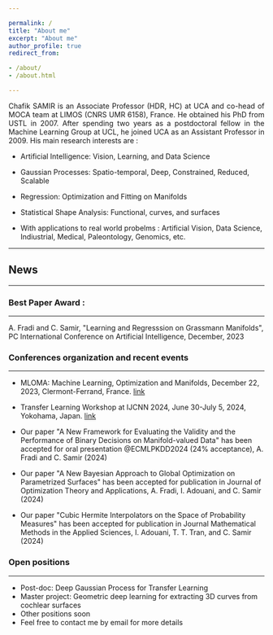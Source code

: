 ```yaml
---

permalink: /
title: "About me"
excerpt: "About me"
author_profile: true
redirect_from: 

- /about/
- /about.html

---
```

<p align="justify">
Chafik SAMIR is an Associate Professor (HDR, HC) at UCA and co-head of MOCA team at  LIMOS (CNRS UMR 6158), France. He obtained his PhD from USTL in 2007. After spending two years as a postdoctoral fellow in the Machine Learning Group at UCL, he joined UCA as an Assistant Professor in 2009. His main research interests are : </p>
  
- Artificial Intelligence: Vision, Learning, and  Data Science
- Gaussian Processes: Spatio-temporal, Deep, Constrained, Reduced, Scalable
- Regression: Optimization and Fitting on Manifolds
- Statistical Shape Analysis: Functional, curves, and surfaces

- With applications to real world probelms : Artificial Vision, Data Science, Indiustrial, Medical, Paleontology, Genomics,   etc.
  
-------------------
## News 
-------------------

### Best Paper Award :
---------------------
A. Fradi and C. Samir, "Learning and Regresssion on Grassmann Manifolds", 
PC International Conference on Artificial Intelligence, December, 2023

### Conferences organization and recent events
-------------------
- MLOMA: Machine Learning, Optimization and Manifolds, December 22, 2023, Clermont-Ferrand, France. 
[link](https://mloma.sciencesconf.org/)

- Transfer Learning Workshop at IJCNN 2024, June 30-July 5, 2024, Yokohama, Japan.
[link](https://2024.ieeewcci.org/workshops)

- Our paper "A New Framework for Evaluating the Validity and the Performance of Binary Decisions on Manifold-valued Data"
has been accepted for oral presentation  @ECMLPKDD2024 (24% acceptance), A. Fradi and C. Samir (2024)

- Our paper "A New Bayesian Approach to Global Optimization on  Parametrized Surfaces" has been accepted for publication in Journal of Optimization Theory and Applications, A. Fradi, I. Adouani, and C. Samir (2024)

-  Our paper "Cubic Hermite Interpolators on the Space of Probability Measures" has been accepted for publication in Journal Mathematical Methods in the Applied Sciences, I. Adouani, T. T. Tran, and C. Samir (2024)
  

### Open positions
-------------------

- Post-doc:  Deep Gaussian Process for Transfer Learning
- Master project: Geometric deep learning for extracting 3D curves from cochlear surfaces     
- Other positions soon 
- Feel free to contact me by email for more details 
